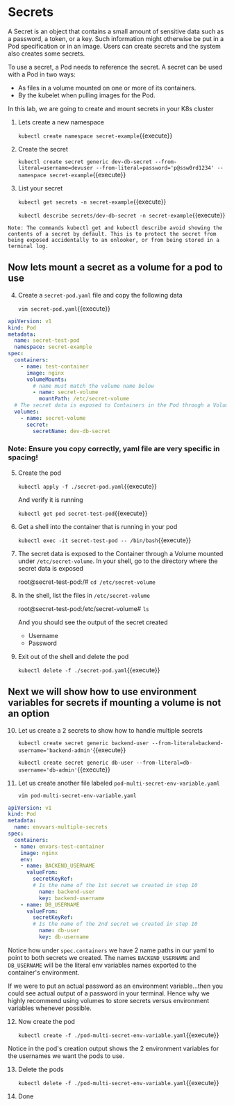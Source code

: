 # Secrets

A Secret is an object that contains a small amount of sensitive data such as a password, a token, or a key. Such information might otherwise be put in a Pod specification or in an image. Users can create secrets and the system also creates some secrets.

To use a secret, a Pod needs to reference the secret. A secret can be used with a Pod in two ways:

- As files in a volume mounted on one or more of its containers.
- By the kubelet when pulling images for the Pod.

In this lab, we are going to create and mount secrets in your K8s cluster

1. Lets create a new namespace

    `kubectl create namespace secret-example`{{execute}}

2. Create the secret 

    `kubectl create secret generic dev-db-secret --from-literal=username=devuser --from-literal=password='p@ssw0rd1234' --namespace secret-example`{{execute}}

3. List your secret

    `kubectl get secrets -n secret-example`{{execute}}

    `kubectl describe secrets/dev-db-secret -n secret-example`{{execute}}

```
Note: The commands kubectl get and kubectl describe avoid showing the contents of a secret by default. This is to protect the secret from being exposed accidentally to an onlooker, or from being stored in a terminal log.
```

## Now lets mount a secret as a volume for a pod to use

4. Create a `secret-pod.yaml` file and copy the following data

    `vim secret-pod.yaml`{{execute}}

```yaml
apiVersion: v1
kind: Pod
metadata:
  name: secret-test-pod
  namespace: secret-example
spec:
  containers:
    - name: test-container
      image: nginx
      volumeMounts:
        # name must match the volume name below
        - name: secret-volume
          mountPath: /etc/secret-volume
  # The secret data is exposed to Containers in the Pod through a Volume.
  volumes:
    - name: secret-volume
      secret:
        secretName: dev-db-secret
```

### Note: Ensure you copy correctly, yaml file are very specific in spacing!

5. Create the pod

    `kubectl apply -f ./secret-pod.yaml`{{execute}}

    And verify it is running

    `kubectl get pod secret-test-pod`{{execute}}

6. Get a shell into the container that is running in your pod

    `kubectl exec -it secret-test-pod -- /bin/bash`{{execute}}

7. The secret data is exposed to the Container through a Volume mounted under `/etc/secret-volume`. In your shell, go to the directory where the secret data is exposed

    root@secret-test-pod:/# `cd /etc/secret-volume`

8. In the shell, list the files in `/etc/secret-volume`

    root@secret-test-pod:/etc/secret-volume# `ls`

    And you should see the output of the secret created
    - Username
    - Password

9. Exit out of the shell and delete the pod

    `kubectl delete -f ./secret-pod.yaml`{{execute}}

## Next we will show how to use environment variables for secrets if mounting a volume is not an option

10. Let us create a 2 secrets to show how to handle multiple secrets

    `kubectl create secret generic backend-user --from-literal=backend-username='backend-admin'`{{execute}}

    `kubectl create secret generic db-user --from-literal=db-username='db-admin'`{{execute}}

11. Let us create another file labeled `pod-multi-secret-env-variable.yaml`

    `vim pod-multi-secret-env-variable.yaml`

```yaml
apiVersion: v1
kind: Pod
metadata:
  name: envvars-multiple-secrets
spec:
  containers:
  - name: envars-test-container
    image: nginx
    env:
    - name: BACKEND_USERNAME
      valueFrom:
        secretKeyRef:
        # Is the name of the 1st secret we created in step 10
          name: backend-user
          key: backend-username
    - name: DB_USERNAME
      valueFrom:
        secretKeyRef:
        # Is the name of the 2nd secret we created in step 10
          name: db-user
          key: db-username
```
Notice how under `spec.containers` we have 2 name paths in our yaml to point to both secrets we created. The names `BACKEND_USERNAME` and `DB_USERNAME` will be the literal env variables names exported to the container's environment.

If we were to put an actual password as an environment variable...then you could see actual output of a password in your terminal. Hence why we highly recommend using volumes to store secrets versus environment variables whenever possible.

12. Now create the pod

    `kubectl create -f ./pod-multi-secret-env-variable.yaml`{{execute}}

Notice in the pod's creation output shows the 2 environment variables for the usernames we want the pods to use.

13. Delete the pods

    `kubectl delete -f ./pod-multi-secret-env-variable.yaml`{{execute}}

14. Done



